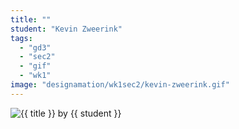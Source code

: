 ```yaml
---
title: ""
student: "Kevin Zweerink"
tags:
  - "gd3"
  - "sec2"
  - "gif"
  - "wk1"
image: "designamation/wk1sec2/kevin-zweerink.gif"
---
```


<img src="{{urls.media}}/{{ image }}" alt="{{ title }}"/>
by {{ student }}

